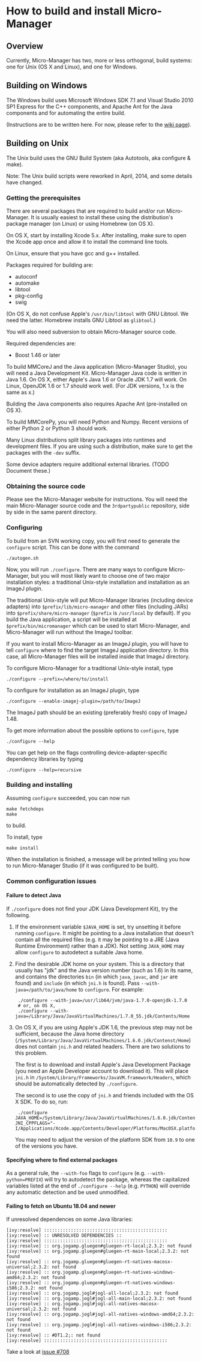 How to build and install Micro-Manager
======================================

Overview
--------

Currently, Micro-Manager has two, more or less orthogonal, build systems: one
for Unix (OS X and Linux), and one for Windows.


Building on Windows
-------------------

The Windows build uses Microsoft Windows SDK 7.1 and Visual Studio 2010 SP1
Express for the C++ components, and Apache Ant for the Java components and
for automating the entire build.

(Instructions are to be written here. For now, please refer to the
[wiki page](https://micro-manager.org/wiki/Building_MM_on_Windows)).


Building on Unix
----------------

The Unix build uses the GNU Build System (aka Autotools, aka configure &
make).

Note: The Unix build scripts were reworked in April, 2014, and some details
have changed.


### Getting the prerequisites

There are several packages that are required to build and/or run
Micro-Manager. It is usually easiest to install these using the distribution's
package manager (on Linux) or using Homebrew (on OS X).

On OS X, start by installing Xcode 5.x. After installing, make sure to open
the Xcode app once and allow it to install the command line tools.

On Linux, ensure that you have gcc and g++ installed.

Packages required for building are:

- autoconf
- automake
- libtool
- pkg-config
- swig

(On OS X, do not confuse Apple's `/usr/bin/libtool` with GNU Libtool. We need
the latter. Homebrew installs GNU Libtool as `glibtool`.)

You will also need subversion to obtain Micro-Manager source code.

Required dependencies are:

- Boost 1.46 or later

To build MMCoreJ and the Java application (Micro-Manager Studio), you will need
a Java Development Kit. Micro-Manager Java code is written in Java 1.6. On OS
X, either Apple's Java 1.6 or Oracle JDK 1.7 will work. On Linux, OpenJDK 1.6
or 1.7 should work well. (For JDK versions, 1.x is the same as x.)

Building the Java components also requires Apache Ant (pre-installed on OS X).

To build MMCorePy, you will need Python and Numpy. Recent versions of either
Python 2 or Python 3 should work.

Many Linux distributions split library packages into runtimes and development
files. If you are using such a distribution, make sure to get the packages
with the `-dev` suffix.

Some device adapters require additional external libraries. (TODO Document
these.)


### Obtaining the source code

Please see the Micro-Manager website for instructions. You will need the main
Micro-Manager source code and the `3rdpartypublic` repository, side by side in
the same parent directory.


### Configuring

To build from an SVN working copy, you will first need to generate the
`configure` script. This can be done with the command

    ./autogen.sh

Now, you will run `./configure`. There are many ways to configure
Micro-Manager, but you will most likely want to choose one of two major
installation styles: a traditional Unix-style installation and installation as
an ImageJ plugin.

The traditional Unix-style will put Micro-Manager libraries (including device
adapters) into `$prefix/lib/micro-manager` and other files (including JARs)
into `$prefix/share/micro-manager` (`$prefix` is `/usr/local` by default). If
you build the Java application, a script will be installed at
`$prefix/bin/micromanager` which can be used to start Micro-Manager, and
Micro-Manager will run without the ImageJ toolbar.

If you want to install Micro-Manager as an ImageJ plugin, you will have to
tell `configure` where to find the target ImageJ application directory. In
this case, all Micro-Manager files will be installed inside that ImageJ
directory.

To configure Micro-Manager for a traditional Unix-style install, type

    ./configure --prefix=/where/to/install

To configure for installation as an ImageJ plugin, type

    ./configure --enable-imagej-plugin=/path/to/ImageJ

The ImageJ path should be an existing (preferably fresh) copy of ImageJ 1.48.

To get more information about the possible options to `configure`, type

    ./configure --help

You can get help on the flags controlling device-adapter-specific dependency
libraries by typing

    ./configure --help=recursive


### Building and installing

Assuming `configure` succeeded, you can now run

    make fetchdeps
    make

to build.

To install, type

    make install

When the installation is finished, a message will be printed telling you how
to run Micro-Manager Studio (if it was configured to be built).


### Common configuration issues

#### Failure to detect Java

If `./configure` does not find your JDK (Java Development Kit), try the
following.

1. If the environment variable `$JAVA_HOME` is set, try unsetting it before
   running `configure`. It might be pointing to a Java installation that
   doesn't contain all the required files (e.g. it may be pointing to a JRE
   (Java Runtime Environment) rather than a JDK). Not setting `JAVA_HOME` may
   allow `configure` to autodetect a suitable Java home.

2. Find the desirable JDK home on your system. This is a directory that usually
   has "jdk" and the Java version number (such as 1.6) in its name, and
   contains the directories `bin` (in which `java`, `javac`, and `jar` are
   found) and `include` (in which `jni.h` is found). Pass
   `--with-java=/path/to/java/home` to `configure`. For example:

        ./configure --with-java=/usr/lib64/jvm/java-1.7.0-openjdk-1.7.0
        # or, on OS X,
        ./configure --with-java=/Library/Java/JavaVirtualMachines/1.7.0_55.jdk/Contents/Home

3. On OS X, if you are using Apple's JDK 1.6, the previous step may not be
   sufficient, because the Java home directory
   (`/System/Library/Java/JavaVirtualMachines/1.6.0.jdk/Contenst/Home`) does
   not contain `jni.h` and related headers. There are two solutions to this
   problem.

   The first is to download and install Apple's Java Development Package (you
   need an Apple Developer account to download it). This will place `jni.h` in
   `/System/Library/Frameworks/JavaVM.framework/Headers`, which should be
   automatically detected by `./configure`.

   The second is to use the copy of `jni.h` and friends included with the OS X
   SDK. To do so, run:

        ./configure JAVA_HOME=/System/Library/Java/JavaVirtualMachines/1.6.0.jdk/Contents/Home JNI_CPPFLAGS="-I/Applications/Xcode.app/Contents/Developer/Platforms/MacOSX.platform/Developer/SDKs/MacOSX10.9.sdk/System/Library/Frameworks/JavaVM.framework/Headers"

   You may need to adjust the version of the platform SDK from `10.9` to one of
   the versions you have.


#### Specifying where to find external packages

As a general rule, the `--with-foo` flags to `configure` (e.g.
`--with-python=PREFIX`) will try to autodetect the package, whereas the
capitalized variables listed at the end of `./configure --help` (e.g. `PYTHON`)
will override any automatic detection and be used unmodified.


#### Failing to fetch on Ubuntu 18.04 and newer

If unresolved dependences on some Java libraries:

```
[ivy:resolve] ::::::::::::::::::::::::::::::::::::::::::::::
[ivy:resolve] :: UNRESOLVED DEPENDENCIES ::
[ivy:resolve] ::::::::::::::::::::::::::::::::::::::::::::::
[ivy:resolve] :: org.jogamp.gluegen#gluegen-rt-local;2.3.2: not found
[ivy:resolve] :: org.jogamp.gluegen#gluegen-rt-main-local;2.3.2: not found
[ivy:resolve] :: org.jogamp.gluegen#gluegen-rt-natives-macosx-universal;2.3.2: not found
[ivy:resolve] :: org.jogamp.gluegen#gluegen-rt-natives-windows-amd64;2.3.2: not found
[ivy:resolve] :: org.jogamp.gluegen#gluegen-rt-natives-windows-i586;2.3.2: not found
[ivy:resolve] :: org.jogamp.jogl#jogl-all-local;2.3.2: not found
[ivy:resolve] :: org.jogamp.jogl#jogl-all-main-local;2.3.2: not found
[ivy:resolve] :: org.jogamp.jogl#jogl-all-natives-macosx-universal;2.3.2: not found
[ivy:resolve] :: org.jogamp.jogl#jogl-all-natives-windows-amd64;2.3.2: not found
[ivy:resolve] :: org.jogamp.jogl#jogl-all-natives-windows-i586;2.3.2: not found
[ivy:resolve] :: #DT1.2;: not found
[ivy:resolve] ::::::::::::::::::::::::::::::::::::::::::::::
```

Take a look at [issue #708](https://github.com/micro-manager/micro-manager/issues/708)
